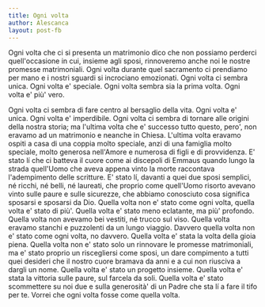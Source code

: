 ```yaml
---
title: Ogni volta
author: Alescanca
layout: post-fb
---
```


<!-- INIZIO -->
Ogni volta che ci si presenta un matrimonio dico che non possiamo
perderci quell'occasione in cui, insieme agli sposi, rinnoveremo anche
noi le nostre promesse matrimoniali. Ogni volta durante quel
sacramento ci prendiamo per mano e i nostri sguardi si incrociano
emozionati.
Ogni volta ci sembra unica. Ogni volta e' speciale. Ogni volta sembra
sia la prima volta. Ogni volta e' più' vero.
<!-- FINE -->

Ogni volta ci sembra di fare centro al bersaglio della vita. Ogni
volta e' unica. Ogni volta e' imperdibile.
Ogni volta ci sembra di tornare alle origini della nostra storia; ma
l'ultima volta che e' successo tutto questo, pero', non eravamo ad un
matrimonio e neanche in Chiesa. L'ultima volta eravamo ospiti a casa
di una coppia molto speciale, anzi di una famiglia molto speciale,
molto generosa nell'Amore e numerosa di figli e di provvidenza. E'
stato lí che ci batteva il cuore come ai discepoli di Emmaus quando
lungo la strada quell'Uomo che aveva appena vinto la morte raccontava
l'adempimento delle scritture. E' stato lí, davanti a quei due sposi
semplici, né ricchi, né belli, né laureati, che proprio come
quell'Uomo risorto avevano vinto sulle paure e sulle sicurezze, che
abbiamo conosciuto cosa significa sposarsi e sposarsi da Dio.
Quella volta non e' stato come ogni volta, quella volta e' stato di
più'. Quella volta e' stato meno eclatante, ma più' profondo. Quella
volta non avevamo bei vestiti, né trucco sul viso. Quella volta
eravamo stanchi e puzzolenti da un lungo viaggio. Davvero quella volta
non e' stato come ogni volta, no davvero.
Quella volta e' stata la volta della gioia piena. Quella volta non e'
stato solo un rinnovare le promesse matrimoniali, ma e' stato proprio
un riscegliersi come sposi, un dare compimento a tutti quei desideri
che il nostro cuore bramava da anni e a cui non riusciva a dargli un
nome. Quella volta e' stato un progetto insieme. Quella volta e' stata
la vittoria sulle paure, sul farcela da soli. Quella volta e' stato
scommettere su noi due e sulla generosità' di un Padre che sta lí a
fare il tifo per te.
Vorrei che ogni volta fosse come quella volta.

